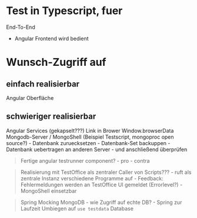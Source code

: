 Test in Typescript, fuer
========================

End-To-End

- Angular Frontend wird bedient


# Wunsch-Zugriff auf
## einfach realisierbar
Angular Oberfläche
## schwieriger realisierbar
Angular Services (gekapselt???) Link in Brower Window.browserData
Mongodb-Server / MongoShell (Beispiel Testscript, mongoproc open source?)
	- Datenbank zuruecksetzen
	- Datenbank-Set backuppen
	- Datenbank uebertragen an anderen Server
		- und anschließend überprüfen
> Fertige angular testrunner component?
	- pro
	- contra

> Realisierung mit TestOffice als zentraler Caller von Scripts???
	- ruft als zentrale Instanz verschiedene Programme auf
	- Feedback: Fehlermeldungen werden an TestOffice UI gemeldet (Errorlevel?)
	- MongoShell einsetzbar

> Spring Mocking MongoDB
	- wie Zugriff auf echte DB?
	- Spring zur Laufzeit Umbiegen auf `use testdata` Database

